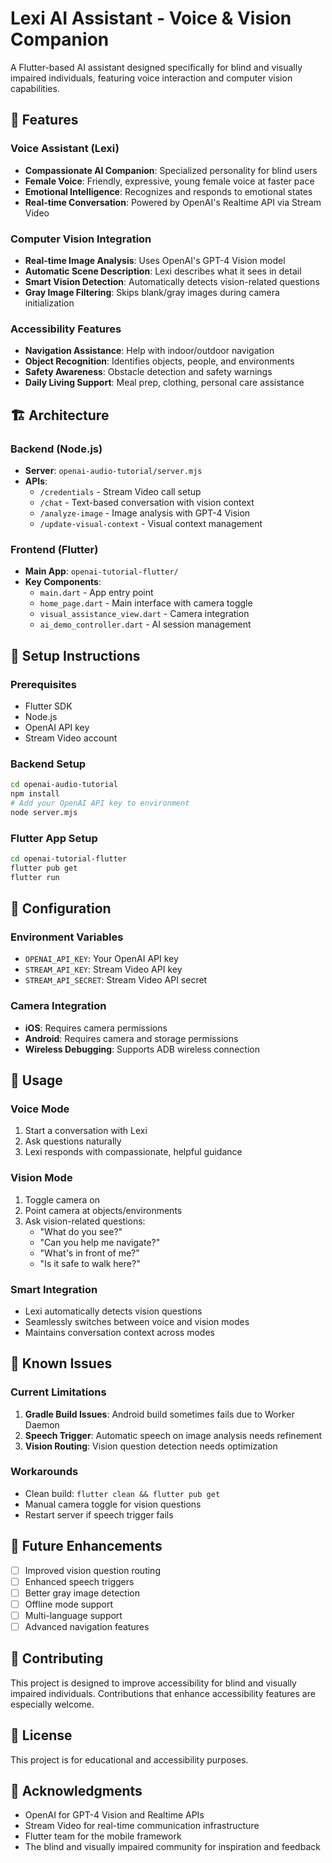 # Lexi AI Assistant - Voice & Vision Companion

A Flutter-based AI assistant designed specifically for blind and visually impaired individuals, featuring voice interaction and computer vision capabilities.

## 🌟 Features

### Voice Assistant (Lexi)
- **Compassionate AI Companion**: Specialized personality for blind users
- **Female Voice**: Friendly, expressive, young female voice at faster pace
- **Emotional Intelligence**: Recognizes and responds to emotional states
- **Real-time Conversation**: Powered by OpenAI's Realtime API via Stream Video

### Computer Vision Integration
- **Real-time Image Analysis**: Uses OpenAI's GPT-4 Vision model
- **Automatic Scene Description**: Lexi describes what it sees in detail
- **Smart Vision Detection**: Automatically detects vision-related questions
- **Gray Image Filtering**: Skips blank/gray images during camera initialization

### Accessibility Features
- **Navigation Assistance**: Help with indoor/outdoor navigation
- **Object Recognition**: Identifies objects, people, and environments
- **Safety Awareness**: Obstacle detection and safety warnings
- **Daily Living Support**: Meal prep, clothing, personal care assistance

## 🏗️ Architecture

### Backend (Node.js)
- **Server**: `openai-audio-tutorial/server.mjs`
- **APIs**: 
  - `/credentials` - Stream Video call setup
  - `/chat` - Text-based conversation with vision context
  - `/analyze-image` - Image analysis with GPT-4 Vision
  - `/update-visual-context` - Visual context management

### Frontend (Flutter)
- **Main App**: `openai-tutorial-flutter/`
- **Key Components**:
  - `main.dart` - App entry point
  - `home_page.dart` - Main interface with camera toggle
  - `visual_assistance_view.dart` - Camera integration
  - `ai_demo_controller.dart` - AI session management

## 🚀 Setup Instructions

### Prerequisites
- Flutter SDK
- Node.js
- OpenAI API key
- Stream Video account

### Backend Setup
```bash
cd openai-audio-tutorial
npm install
# Add your OpenAI API key to environment
node server.mjs
```

### Flutter App Setup
```bash
cd openai-tutorial-flutter
flutter pub get
flutter run
```

## 🔧 Configuration

### Environment Variables
- `OPENAI_API_KEY`: Your OpenAI API key
- `STREAM_API_KEY`: Stream Video API key
- `STREAM_API_SECRET`: Stream Video API secret

### Camera Integration
- **iOS**: Requires camera permissions
- **Android**: Requires camera and storage permissions
- **Wireless Debugging**: Supports ADB wireless connection

## 📱 Usage

### Voice Mode
1. Start a conversation with Lexi
2. Ask questions naturally
3. Lexi responds with compassionate, helpful guidance

### Vision Mode
1. Toggle camera on
2. Point camera at objects/environments
3. Ask vision-related questions:
   - "What do you see?"
   - "Can you help me navigate?"
   - "What's in front of me?"
   - "Is it safe to walk here?"

### Smart Integration
- Lexi automatically detects vision questions
- Seamlessly switches between voice and vision modes
- Maintains conversation context across modes

## 🐛 Known Issues

### Current Limitations
1. **Gradle Build Issues**: Android build sometimes fails due to Worker Daemon
2. **Speech Trigger**: Automatic speech on image analysis needs refinement
3. **Vision Routing**: Vision question detection needs optimization

### Workarounds
- Clean build: `flutter clean && flutter pub get`
- Manual camera toggle for vision questions
- Restart server if speech trigger fails

## 🔮 Future Enhancements

- [ ] Improved vision question routing
- [ ] Enhanced speech triggers
- [ ] Better gray image detection
- [ ] Offline mode support
- [ ] Multi-language support
- [ ] Advanced navigation features

## 🤝 Contributing

This project is designed to improve accessibility for blind and visually impaired individuals. Contributions that enhance accessibility features are especially welcome.

## 📄 License

This project is for educational and accessibility purposes.

## 🙏 Acknowledgments

- OpenAI for GPT-4 Vision and Realtime APIs
- Stream Video for real-time communication infrastructure
- Flutter team for the mobile framework
- The blind and visually impaired community for inspiration and feedback 